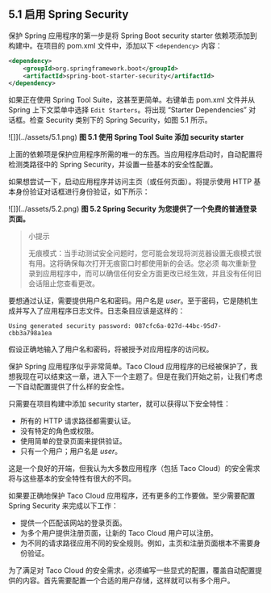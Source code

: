 ## 5.1 启用 Spring Security

保护 Spring 应用程序的第一步是将 Spring Boot security starter 依赖项添加到构建中。在项目的 pom.xml 文件中，添加以下 `<dependency>` 内容：

```xml
<dependency>
    <groupId>org.springframework.boot</groupId>
    <artifactId>spring-boot-starter-security</artifactId>
</dependency>
```

如果正在使用 Spring Tool Suite，这甚至更简单。右键单击 pom.xml 文件并从 Spring 上下文菜单中选择 `Edit Starters`。将出现 “Starter Dependencies” 对话框。检查 Security 类别下的 Spring Security，如图 5.1 所示。

![]](../assets/5.1.png)
**图 5.1 使用 Spring Tool Suite 添加 security starter** <br/>

上面的依赖项是保护应用程序所需的唯一的东西。当应用程序启动时，自动配置将检测类路径中的 Spring Security，并设置一些基本的安全性配置。

如果想尝试一下，启动应用程序并访问主页（或任何页面）。将提示使用 HTTP 基本身份验证对话框进行身份验证，如下所示：

![]](../assets/5.2.png)
**图 5.2 Spring Security 为您提供了一个免费的普通登录页面。** <br/>

>小提示
>
>无痕模式：当手动测试安全问题时，您可能会发现将浏览器设置无痕模式很有用。这将确保每次打开无痕窗口时都使用新的会话。您必须
每次重新登录到应用程序中，而可以确信任何安全方面更改已经生效，并且没有任何旧会话阻止您查看更改。

要想通过认证，需要提供用户名和密码。用户名是 _user_。至于密码，它是随机生成并写入了应用程序日志文件。日志条目应该是这样的：

```text
Using generated security password: 087cfc6a-027d-44bc-95d7-cbb3a798a1ea
```

假设正确地输入了用户名和密码，将被授予对应用程序的访问权。

保护 Spring 应用程序似乎非常简单。Taco Cloud 应用程序的已经被保护了，我想我现在可以结束这一章，进入下一个主题了。但是在我们开始之前，让我们考虑一下自动配置提供了什么样的安全性。

只需要在项目构建中添加 security starter，就可以获得以下安全特性：

* 所有的 HTTP 请求路径都需要认证。
* 没有特定的角色或权限。
* 使用简单的登录页面来提供验证。
* 只有一个用户；用户名是 _user_。

这是一个良好的开端，但我认为大多数应用程序（包括 Taco Cloud）的安全需求将与这些基本的安全特性有很大的不同。

如果要正确地保护 Taco Cloud 应用程序，还有更多的工作要做。至少需要配置 Spring Security 来完成以下工作：

* 提供一个匹配该网站的登录页面。
* 为多个用户提供注册页面，让新的 Taco Cloud 用户可以注册。
* 为不同的请求路径应用不同的安全规则。例如，主页和注册页面根本不需要身份验证。

为了满足对 Taco Cloud 的安全需求，必须编写一些显式的配置，覆盖自动配置提供的内容。首先需要配置一个合适的用户存储，这样就可以有多个用户。


